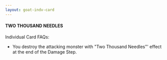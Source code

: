 ```yaml
---
layout: goat-indv-card
---
```


#### TWO THOUSAND NEEDLES

Individual Card FAQs:

*   You destroy the attacking monster with "Two Thousand Needles"' effect at the end of the Damage Step.